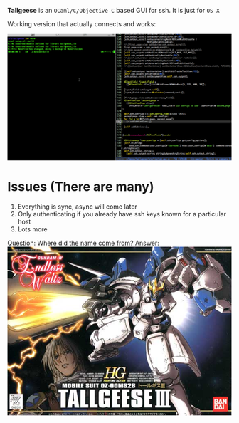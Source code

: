 **Tallgeese** is an `OCaml/C/Objective-C` based GUI for ssh. It is just
 for `OS X`

Working version that actually connects and works:

![img](./etc/gui.gif)

# Issues (There are many)

1.  Everything is sync, async will come later
2.  Only authenticating if you already have ssh keys known for a
    particular host
3.  Lots more

Question: Where did the name come from?
Answer:
![img](./etc/tallgeese.jpg)
